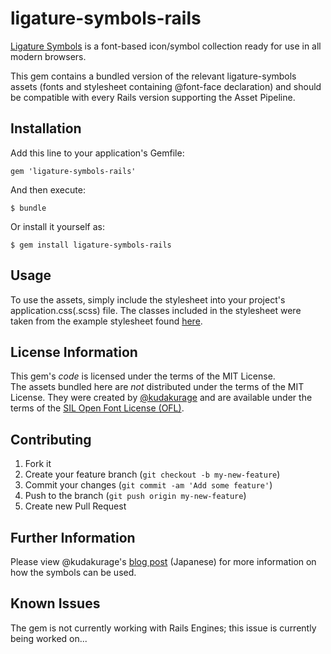 # ligature-symbols-rails

[Ligature Symbols](http://kudakurage.com/ligature_symbols/) is a font-based icon/symbol collection ready for
use in all modern browsers.

This gem contains a bundled version of the relevant ligature-symbols assets (fonts and stylesheet containing @font-face declaration)
and should be compatible with every Rails version supporting the Asset Pipeline.

## Installation

Add this line to your application's Gemfile:

    gem 'ligature-symbols-rails'

And then execute:

    $ bundle

Or install it yourself as:

    $ gem install ligature-symbols-rails

## Usage

To use the assets, simply include the stylesheet into your project's application.css(.scss) file.  The
classes included in the stylesheet were taken from the example stylesheet found [here](https://github.com/kudakurage/LigatureSymbols#sample-css).

## License Information
This gem's *code* is licensed under the terms of the MIT License.  
The assets bundled here are *not* distributed under the terms of the MIT License.  They
were created by [@kudakurage](https://github.com/kudakurage) and are available under the terms of the [SIL Open Font License (OFL)](http://scripts.sil.org/cms/scripts/page.php?site_id=nrsi&id=OFL).


## Contributing

1. Fork it
2. Create your feature branch (`git checkout -b my-new-feature`)
3. Commit your changes (`git commit -am 'Add some feature'`)
4. Push to the branch (`git push origin my-new-feature`)
5. Create new Pull Request

## Further Information
Please view @kudakurage's [blog post](http://d.hatena.ne.jp/kudakurage/20120720/1342749116) (Japanese) for more information on how the symbols can be used.

## Known Issues
The gem is not currently working with Rails Engines; this issue is currently being worked on...
